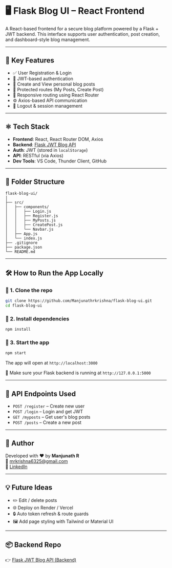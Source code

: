 # 🖥️ Flask Blog UI – React Frontend

A React-based frontend for a secure blog platform powered by a Flask + JWT backend. This interface supports user authentication, post creation, and dashboard-style blog management.

---

## 🔐 Key Features

- ✅ User Registration & Login
- 🔐 JWT-based authentication
- 📝 Create and View personal blog posts
- 🚫 Protected routes (My Posts, Create Post)
- 🚀 Responsive routing using React Router
- ⚙️ Axios-based API communication
- 🔄 Logout & session management

---

## ⚛️ Tech Stack

- **Frontend**: React, React Router DOM, Axios
- **Backend**: [Flask JWT Blog API](https://github.com/Manjunathrkrishna/flask-blog-api-jwt)
- **Auth**: JWT (stored in `localStorage`)
- **API**: RESTful (via Axios)
- **Dev Tools**: VS Code, Thunder Client, GitHub

---

## 📁 Folder Structure

```
flask-blog-ui/
│
├── src/
│   ├── components/
│   │   ├── Login.js
│   │   ├── Register.js
│   │   ├── MyPosts.js
│   │   ├── CreatePost.js
│   │   └── Navbar.js
│   ├── App.js
│   └── index.js
├── .gitignore
├── package.json
└── README.md
```

---

## 🛠️ How to Run the App Locally

### 🔹 1. Clone the repo

```bash
git clone https://github.com/Manjunathrkrishna/flask-blog-ui.git
cd flask-blog-ui
```

### 🔹 2. Install dependencies

```bash
npm install
```

### 🔹 3. Start the app

```bash
npm start
```

The app will open at `http://localhost:3000`

📝 Make sure your Flask backend is running at `http://127.0.0.1:5000`

---

## 🔗 API Endpoints Used

- `POST /register` – Create new user
- `POST /login` – Login and get JWT
- `GET /myposts` – Get user's blog posts
- `POST /posts` – Create a new post

---

## 🙌 Author

Developed with ❤️ by **Manjunath R**  
📧 [mrkrishna6325@gmail.com](mailto:mrkrishna6325@gmail.com)  
🔗 [LinkedIn](https://www.linkedin.com/in/manjunath-ramakrishna-14266915a)

---

## 💡 Future Ideas

- ✏️ Edit / delete posts
- 🌐 Deploy on Render / Vercel
- 🔒 Auto token refresh & route guards
- 🖼️ Add page styling with Tailwind or Material UI

---

## 📦 Backend Repo

👉 [Flask JWT Blog API (Backend)](https://github.com/Manjunathrkrishna/flask-blog-api-jwt)
